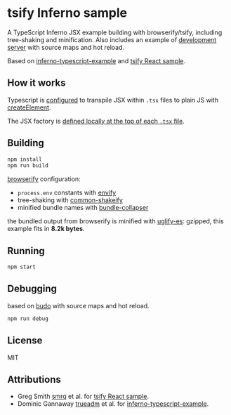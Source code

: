 # tsify Inferno sample

A TypeScript Inferno JSX example building with browserify/tsify,
including tree-shaking and minification.
Also includes an example of [development server](#debugging)
with source maps and hot reload.

Based on [inferno-typescript-example](https://github.com/infernojs/inferno-typescript-example/)
and [tsify React sample](https://github.com/TypeStrong/tsify/tree/master/examples/jsx).

## How it works
Typescript is [configured](./tsconfig) to transpile JSX within `.tsx` files
to plain JS with [createElement](https://www.npmjs.com/package/inferno-create-element).

The JSX factory is [defined locally at the top of each `.tsx` file](https://github.com/Microsoft/TypeScript-Handbook/blob/master/pages/JSX.md#factory-functions).

## Building
```sh
npm install
npm run build
```
[browserify](https://www.npmjs.com/package/browserify) configuration:
* `process.env` constants with [envify](https://www.npmjs.com/package/envify)
* tree-shaking with [common-shakeify](https://www.npmjs.com/package/common-shakeify)
* minified bundle names with [bundle-collapser](https://www.npmjs.com/package/bundle-collapser)

the bundled output from browserify is minified with [uglify-es](https://www.npmjs.com/package/uglify-es):
gzipped, this example fits in **8.2k bytes**.

## Running
```sh
npm start
```

## Debugging
based on [budo](https://www.npmjs.com/package/budo) with source maps and hot reload.
```sh
npm run debug
```

## License
MIT

## Attributions
* Greg Smith [smrq](http://github.com/smrq) et al. for [tsify React sample](https://github.com/TypeStrong/tsify/tree/master/examples/jsx).
* Dominic Gannaway [trueadm](http://github.com/trueadm) et al. for [inferno-typescript-example](https://github.com/infernojs/inferno-typescript-example/).
